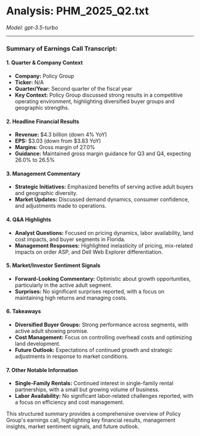 # Analysis: PHM_2025_Q2.txt

*Model: gpt-3.5-turbo*

---

### Summary of Earnings Call Transcript:

#### 1. **Quarter & Company Context**
   - **Company:** Policy Group
   - **Ticker:** N/A
   - **Quarter/Year:** Second quarter of the fiscal year
   - **Key Context:** Policy Group discussed strong results in a competitive operating environment, highlighting diversified buyer groups and geographic strengths.

#### 2. **Headline Financial Results**
   - **Revenue:** $4.3 billion (down 4% YoY)
   - **EPS:** $3.03 (down from $3.83 YoY)
   - **Margins:** Gross margin of 27.0%
   - **Guidance:** Maintained gross margin guidance for Q3 and Q4, expecting 26.0% to 26.5%

#### 3. **Management Commentary**
   - **Strategic Initiatives:** Emphasized benefits of serving active adult buyers and geographic diversity.
   - **Market Updates:** Discussed demand dynamics, consumer confidence, and adjustments made to operations.

#### 4. **Q&A Highlights**
   - **Analyst Questions:** Focused on pricing dynamics, labor availability, land cost impacts, and buyer segments in Florida.
   - **Management Responses:** Highlighted inelasticity of pricing, mix-related impacts on order ASP, and Dell Web Explorer differentiation.

#### 5. **Market/Investor Sentiment Signals**
   - **Forward-Looking Commentary:** Optimistic about growth opportunities, particularly in the active adult segment.
   - **Surprises:** No significant surprises reported, with a focus on maintaining high returns and managing costs.

#### 6. **Takeaways**
   - **Diversified Buyer Groups:** Strong performance across segments, with active adult showing promise.
   - **Cost Management:** Focus on controlling overhead costs and optimizing land development.
   - **Future Outlook:** Expectations of continued growth and strategic adjustments in response to market conditions.

#### 7. **Other Notable Information**
   - **Single-Family Rentals:** Continued interest in single-family rental partnerships, with a small but growing volume of business.
   - **Labor Availability:** No significant labor-related challenges reported, with a focus on efficiency and cost management.

This structured summary provides a comprehensive overview of Policy Group's earnings call, highlighting key financial results, management insights, market sentiment signals, and future outlook.